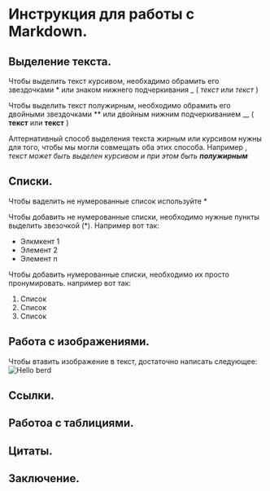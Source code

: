 # Инструкция для работы с Markdown.

## Выделение текста.
Чтобы выделить текст курсивом, необхадимо обрамить его звездочками * или знаком нижнего подчеркивания _ ( *текст* или _текст_ )

Чтобы выделить текст полужирным, необходимо обрамить его двойными звездочками ** или двойным нижним подчеркиванием __  ( **текст** или  __текст__ )

Алтернативный способ выделения текста жирным или курсивом нужны для того, чтобы мы могли совмещать оба этих способа. Например , _текст может быть выделен курсивом и при этом быть **полужирным**_

## Списки.
Чтобы ваделить не нумерованные список используйте *

Чтобы добавить не нумерованные списки, необходимо нужные пункты выделить звезочкой (*). Например вот так:

* Элкмкент 1
* Элемент 2 
* Элемент n

Чтобы добавить нумерованные списки, необходимо их просто пронумировать. например вот так:
1. Список
2. Список 
3. Список

## Работа с изображениями.

Чтобы втавить изображение в текст, достаточно написать следующее:
![Hello berd](berd.jpg)

## Ссылки.

## Работоа с таблициями.

## Цитаты.

## Заключение.